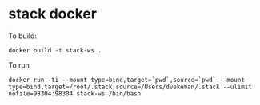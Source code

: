 # stack docker

To build:

```
docker build -t stack-ws .
```

To run
```
docker run -ti --mount type=bind,target=`pwd`,source=`pwd` --mount type=bind,target=/root/.stack,source=/Users/dvekeman/.stack --ulimit nofile=98304:98304 stack-ws /bin/bash
```
